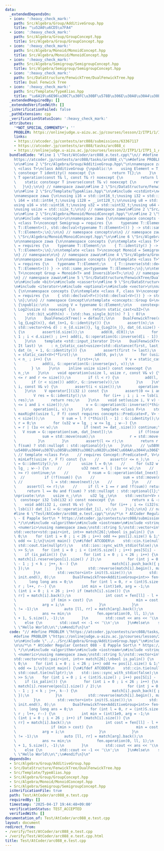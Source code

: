 ```yaml
---
data:
  _extendedDependsOn:
  - icon: ':heavy_check_mark:'
    path: Src/Algebra/Group/AdditiveGroup.hpp
    title: "\u52A0\u6CD5\u7FA4"
  - icon: ':heavy_check_mark:'
    path: Src/Algebra/Group/GroupConcept.hpp
    title: Src/Algebra/Group/GroupConcept.hpp
  - icon: ':heavy_check_mark:'
    path: Src/Algebra/Monoid/MonoidConcept.hpp
    title: Src/Algebra/Monoid/MonoidConcept.hpp
  - icon: ':heavy_check_mark:'
    path: Src/Algebra/Semigroup/SemigroupConcept.hpp
    title: Src/Algebra/Semigroup/SemigroupConcept.hpp
  - icon: ':heavy_check_mark:'
    path: Src/DataStructure/FenwickTree/DualFenwickTree.hpp
    title: Dual Fenwick Tree
  - icon: ':heavy_check_mark:'
    path: Src/Template/TypeAlias.hpp
    title: "\u6A19\u6E96\u30C7\u30FC\u30BF\u578B\u306E\u30A8\u30A4\u30EA\u30A2\u30B9"
  _extendedRequiredBy: []
  _extendedVerifiedWith: []
  _isVerificationFailed: false
  _pathExtension: cpp
  _verificationStatusIcon: ':heavy_check_mark:'
  attributes:
    '*NOT_SPECIAL_COMMENTS*': ''
    PROBLEM: https://onlinejudge.u-aizu.ac.jp/courses/lesson/2/ITP1/1/ITP1_1_A
    links:
    - https://atcoder.jp/contests/arc088/submissions/63367117
    - https://atcoder.jp/contests/arc088/tasks/arc088_c
    - https://onlinejudge.u-aizu.ac.jp/courses/lesson/2/ITP1/1/ITP1_1_A
  bundledCode: "#line 1 \"Test/AtCoder/arc088_e.test.cpp\"\n// #define PROBLEM \"\
    https://atcoder.jp/contests/arc088/tasks/arc088_c\"\n#define PROBLEM \"https://onlinejudge.u-aizu.ac.jp/courses/lesson/2/ITP1/1/ITP1_1_A\"\
    \n\n#line 2 \"Src/Algebra/Group/AdditiveGroup.hpp\"\n\nnamespace zawa {\n\ntemplate\
    \ <class T>\nclass AdditiveGroup {\npublic:\n    using Element = T;\n    static\
    \ constexpr T identity() noexcept {\n        return T{};\n    }\n    static constexpr\
    \ T operation(const T& l, const T& r) noexcept {\n        return l + r;\n    }\n\
    \    static constexpr T inverse(const T& v) noexcept {\n        return -v;\n \
    \   }\n};\n\n} // namespace zawa\n#line 2 \"Src/DataStructure/FenwickTree/DualFenwickTree.hpp\"\
    \n\n#line 2 \"Src/Template/TypeAlias.hpp\"\n\n#include <cstdint>\n#include <cstddef>\n\
    \nnamespace zawa {\n\nusing i16 = std::int16_t;\nusing i32 = std::int32_t;\nusing\
    \ i64 = std::int64_t;\nusing i128 = __int128_t;\n\nusing u8 = std::uint8_t;\n\
    using u16 = std::uint16_t;\nusing u32 = std::uint32_t;\nusing u64 = std::uint64_t;\n\
    \nusing usize = std::size_t;\n\n} // namespace zawa\n#line 2 \"Src/Algebra/Group/GroupConcept.hpp\"\
    \n\n#line 2 \"Src/Algebra/Monoid/MonoidConcept.hpp\"\n\n#line 2 \"Src/Algebra/Semigroup/SemigroupConcept.hpp\"\
    \n\n#include <concepts>\n\nnamespace zawa {\n\nnamespace concepts {\n\ntemplate\
    \ <class T>\nconcept Semigroup = requires {\n    typename T::Element;\n    { T::operation(std::declval<typename\
    \ T::Element>(), std::declval<typename T::Element>()) } -> std::same_as<typename\
    \ T::Element>;\n};\n\n} // namespace concepts\n\n} // namespace zawa\n#line 4\
    \ \"Src/Algebra/Monoid/MonoidConcept.hpp\"\n\n#line 6 \"Src/Algebra/Monoid/MonoidConcept.hpp\"\
    \n\nnamespace zawa {\n\nnamespace concepts {\n\ntemplate <class T>\nconcept Identitiable\
    \ = requires {\n    typename T::Element;\n    { T::identity() } -> std::same_as<typename\
    \ T::Element>;\n};\n\ntemplate <class T>\nconcept Monoid = Semigroup<T> and Identitiable<T>;\n\
    \n} // namespace\n\n} // namespace zawa\n#line 4 \"Src/Algebra/Group/GroupConcept.hpp\"\
    \n\nnamespace zawa {\n\nnamespace concepts {\n\ntemplate <class T>\nconcept Inversible\
    \ = requires {\n    typename T::Element;\n    { T::inverse(std::declval<typename\
    \ T::Element>()) } -> std::same_as<typename T::Element>;\n};\n\ntemplate <class\
    \ T>\nconcept Group = Monoid<T> and Inversible<T>;\n\n} // namespace Concept\n\
    \n} // namespace zawa\n#line 5 \"Src/DataStructure/FenwickTree/DualFenwickTree.hpp\"\
    \n\n#include <bit>\n#include <cassert>\n#line 9 \"Src/DataStructure/FenwickTree/DualFenwickTree.hpp\"\
    \n#include <iterator>\n#include <optional>\n#include <vector>\n\nnamespace zawa\
    \ {\n\nnamespace concepts {\n\ntemplate <class F, class V>\nconcept Predicate\
    \ = requires {\n    { std::declval<F>()(std::declval<V>()) } -> std::same_as<bool>;\
    \ \n};\n\n} // namespace Concept\n\ntemplate <concepts::Group G>\nclass DualFenwickTree\
    \ {\npublic:\n\n    using V = typename G::Element;\n\n    constexpr static u32\
    \ Log2(usize n) noexcept {\n        return static_cast<u32>(\n               \
    \     std::bit_width(n) - (std::has_single_bit(n) ? 1 : 0)\n                );\n\
    \    }\n\n    DualFenwickTree() = default;\n\n    DualFenwickTree(usize n) : n_{n},\
    \ lg_{Log2(n)}, dat_(n+1, G::identity()) {\n        assert(n);\n    }\n\n    DualFenwickTree(const\
    \ std::vector<V>& d) : n_{d.size()}, lg_{Log2(n_)}, dat_(d.size() + 1, G::identity())\
    \ {\n        assert(d.size());\n        add(0, d[0]);\n        for (usize i =\
    \ 1 ; i < d.size() ; i++) add(i, G::operation(G::inverse(d[i - 1]), d[i]));\n\
    \    }\n\n    template <std::input_iterator It>\n    DualFenwickTree(It first,\
    \ It last) \n    : n_{static_cast<usize>(std::distance(first, last))}, lg_{Log2(n_)},\
    \ dat_(n_ + 1, G::identity()) {\n        assert(first != last);\n        V pv\
    \ = static_cast<V>(*first);\n        add(0, pv);\n        for (usize i = 1 ; i\
    \ < n_ ; i++) {\n            first++;\n            V v = static_cast<V>(*first);\n\
    \            add(i, G::operation(G::inverse(pv), v));\n            pv = v;\n \
    \       } \n    }\n\n    inline usize size() const noexcept {\n        return\
    \ n_;\n    }\n\n    void operation(usize l, usize r, const V& v) {\n        assert(l\
    \ <= r and r <= size());\n        if (l < r) {\n            add(l, v);\n     \
    \       if (r < size()) add(r, G::inverse(v));\n        }\n    }\n\n    void operation(usize\
    \ i, const V& v) {\n        assert(i < size());\n        operation(i, i + 1, v);\n\
    \    }\n\n    V operator[](i32 i) const {\n        assert(0 <= i and i < (i32)size());\n\
    \        V res = G::identity();\n        for (i++ ; i ; i -= lsb(i)) res = G::operation(dat_[i],\
    \ res);\n        return res;\n    }\n\n    void set(usize i, V v) {\n        assert(0\
    \ <= i and i < size());\n        v = G::operation(G::inverse((*this)[i]), v);\n\
    \        operation(i, v);\n    }\n\n    template <class F>\n    std::optional<usize>\
    \ maxRight(usize l, F f) const requires concepts::Predicate<F, V> {\n        assert(l\
    \ < size());\n        V sum = l ? (*this)[l - 1] : G::identity();\n        usize\
    \ r = 0;\n        for (u32 w = lg_ ; w <= lg_ ; w--) {\n            usize next\
    \ = r | (1u << w);\n            if (next >= dat_.size()) continue;\n         \
    \   V nsum = G::operation(sum, dat_[next]);\n            if (f(nsum)) {\n    \
    \            sum = std::move(nsum);\n                r = std::move(next);\n  \
    \          }\n        }\n        assert(l <= r);\n        return r == size() and\
    \ f(sum) ? std::nullopt : std::optional{r};\n    }\n\n    // \u5B9F\u88C5\u304C\
    \u5408\u3044\u307E\u305B\u3093\u3002\u982D\u304C\u60AA\u3044\u306E\u3067\n   \
    \ // template <class F>\n    // requires Concept::Predicate<F, V>\n    // std::optional<usize>\
    \ minLeft(usize r, F f) const {\n    //     assert(r <= n_);\n    //     V sum\
    \ = G::identity();\n    //     usize l = 0;\n    //     for (u32 w = lg_ ; w <=\
    \ lg_ ; w--) {\n    //         u32 next = l | (1u << w);\n    //         if (next\
    \ >= r) continue;\n    //         V nsum = G::operation(dat_[next], sum);\n  \
    \  //         if (!f(nsum)) {\n    //             sum = std::move(nsum);\n   \
    \ //             l = std::move(next);\n    //         }\n    //     }\n    //\
    \     assert(l <= r);\n    //     if (l + 1 == r and !f(sum)) return r;\n    //\
    \     return l == 0u and f(sum) ? std::nullopt : std::optional{l};\n    // }\n\
    \nprivate:\n\n    usize n_;\n\n    u32 lg_;\n\n    std::vector<V> dat_;\n\n  \
    \  constexpr i32 lsb(i32 x) const noexcept {\n        return x & -x;\n    }\n\n\
    \    void add(i32 i, const V& v) {\n        for (i++ ; i <= (i32)size() ; i +=\
    \ lsb(i)) dat_[i] = G::operation(dat_[i], v);\n    }\n};\n\n} // namespace zawa\n\
    #line 6 \"Test/AtCoder/arc088_e.test.cpp\"\n\n/*\n * AtCoder Regular Contest 088\
    \ - E Papple Sort\n * https://atcoder.jp/contests/arc088/submissions/63367117\n\
    \ */\n\n#include <algorithm>\n#include <iostream>\n#include <string>\n#include\
    \ <numeric>\nusing namespace zawa;\nstd::string S;\nstd::vector<int> pos[26];\n\
    std::vector<std::pair<int, int>> match[26];\nbool is_palin() {\n    int odd =\
    \ 0;\n    for (int i = 0 ; i < 26 ; i++) odd += pos[i].size() & 1;\n    return\
    \ odd <= 1;\n}\nint main() {\n#ifdef ATCODER\n    std::cin.tie(nullptr);\n   \
    \ std::cout.tie(nullptr);\n    std::ios::sync_with_stdio(false);\n    std::cin\
    \ >> S;\n    for (int i = 0 ; i < (int)S.size() ; i++) pos[S[i] - 'a'].push_back(i);\n\
    \    if (is_palin()) {\n        for (int i = 0 ; i < 26 ; i++) {\n           \
    \ match[i].reserve(pos[i].size() / 2);\n            for (int j = 0, k = (int)pos[i].size()\
    \ - 1 ; j < k ; j++, k--) {\n                match[i].push_back({ pos[i][j], pos[i][k]\
    \ });\n            }\n            std::reverse(match[i].begin(), match[i].end());\n\
    \        }\n        std::vector<int> init(S.size());\n        std::iota(init.begin(),\
    \ init.end(), 0);\n        DualFenwickTree<AdditiveGroup<int>> fen{init};\n  \
    \      long long ans = 0;\n        for (int l = 0, r = (int)S.size() - 1 ; l <\
    \ r ; l++, r--) {\n            int min = (int)1e9, arg = -1;\n            for\
    \ (int i = 0 ; i < 26 ; i++) if (match[i].size()) {\n                auto [ll,\
    \ rr] = match[i].back();\n                int cost = fen[ll] - l + r - fen[rr];\n\
    \                if (min > cost) {\n                    min = cost;\n        \
    \            arg = i;\n                }\n            }\n            assert(arg\
    \ != -1);\n            auto [ll, rr] = match[arg].back();\n            match[arg].pop_back();\n\
    \            ans += min;\n            fen.operation(0, ll, 1);\n            fen.operation(rr\
    \ + 1, S.size(), -1);\n        }\n        std::cout << ans << '\\n';\n    }\n\
    \    else {\n        std::cout << -1 << '\\n';\n    }\n#else\n    std::cout <<\
    \ \"Hello World\\n\";\n#endif\n}\n"
  code: "// #define PROBLEM \"https://atcoder.jp/contests/arc088/tasks/arc088_c\"\n\
    #define PROBLEM \"https://onlinejudge.u-aizu.ac.jp/courses/lesson/2/ITP1/1/ITP1_1_A\"\
    \n\n#include \"../../Src/Algebra/Group/AdditiveGroup.hpp\"\n#include \"../../Src/DataStructure/FenwickTree/DualFenwickTree.hpp\"\
    \n\n/*\n * AtCoder Regular Contest 088 - E Papple Sort\n * https://atcoder.jp/contests/arc088/submissions/63367117\n\
    \ */\n\n#include <algorithm>\n#include <iostream>\n#include <string>\n#include\
    \ <numeric>\nusing namespace zawa;\nstd::string S;\nstd::vector<int> pos[26];\n\
    std::vector<std::pair<int, int>> match[26];\nbool is_palin() {\n    int odd =\
    \ 0;\n    for (int i = 0 ; i < 26 ; i++) odd += pos[i].size() & 1;\n    return\
    \ odd <= 1;\n}\nint main() {\n#ifdef ATCODER\n    std::cin.tie(nullptr);\n   \
    \ std::cout.tie(nullptr);\n    std::ios::sync_with_stdio(false);\n    std::cin\
    \ >> S;\n    for (int i = 0 ; i < (int)S.size() ; i++) pos[S[i] - 'a'].push_back(i);\n\
    \    if (is_palin()) {\n        for (int i = 0 ; i < 26 ; i++) {\n           \
    \ match[i].reserve(pos[i].size() / 2);\n            for (int j = 0, k = (int)pos[i].size()\
    \ - 1 ; j < k ; j++, k--) {\n                match[i].push_back({ pos[i][j], pos[i][k]\
    \ });\n            }\n            std::reverse(match[i].begin(), match[i].end());\n\
    \        }\n        std::vector<int> init(S.size());\n        std::iota(init.begin(),\
    \ init.end(), 0);\n        DualFenwickTree<AdditiveGroup<int>> fen{init};\n  \
    \      long long ans = 0;\n        for (int l = 0, r = (int)S.size() - 1 ; l <\
    \ r ; l++, r--) {\n            int min = (int)1e9, arg = -1;\n            for\
    \ (int i = 0 ; i < 26 ; i++) if (match[i].size()) {\n                auto [ll,\
    \ rr] = match[i].back();\n                int cost = fen[ll] - l + r - fen[rr];\n\
    \                if (min > cost) {\n                    min = cost;\n        \
    \            arg = i;\n                }\n            }\n            assert(arg\
    \ != -1);\n            auto [ll, rr] = match[arg].back();\n            match[arg].pop_back();\n\
    \            ans += min;\n            fen.operation(0, ll, 1);\n            fen.operation(rr\
    \ + 1, S.size(), -1);\n        }\n        std::cout << ans << '\\n';\n    }\n\
    \    else {\n        std::cout << -1 << '\\n';\n    }\n#else\n    std::cout <<\
    \ \"Hello World\\n\";\n#endif\n}\n"
  dependsOn:
  - Src/Algebra/Group/AdditiveGroup.hpp
  - Src/DataStructure/FenwickTree/DualFenwickTree.hpp
  - Src/Template/TypeAlias.hpp
  - Src/Algebra/Group/GroupConcept.hpp
  - Src/Algebra/Monoid/MonoidConcept.hpp
  - Src/Algebra/Semigroup/SemigroupConcept.hpp
  isVerificationFile: true
  path: Test/AtCoder/arc088_e.test.cpp
  requiredBy: []
  timestamp: '2025-04-17 19:44:48+09:00'
  verificationStatus: TEST_ACCEPTED
  verifiedWith: []
documentation_of: Test/AtCoder/arc088_e.test.cpp
layout: document
redirect_from:
- /verify/Test/AtCoder/arc088_e.test.cpp
- /verify/Test/AtCoder/arc088_e.test.cpp.html
title: Test/AtCoder/arc088_e.test.cpp
---
```

